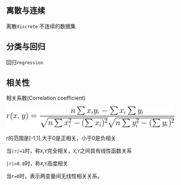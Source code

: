 离散与连续
----
离散`discrete` 不连续的数据集

分类与回归
----
回归`regression`



相关性
----
相关系数(Correlation coefficient)

![](img/regression1.png)

r的范围是[-1,1],大于0是正相关，小于0是负相关

当`|r|=1`时，称`X`,`Y`完全相关，`X`,`Y`之间具有线性函数关系

`|r|>0.8`时，称`X`,`Y`高度相关

当`r=0`时，表示两变量间无线性相关关系。